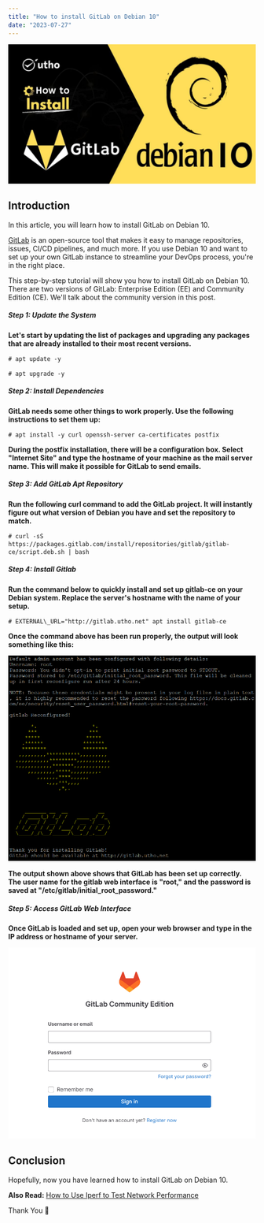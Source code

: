```yaml
---
title: "How to install GitLab on Debian 10"
date: "2023-07-27"
---
```


![How to install GitLab on Debian 10](images/How-to-install-GitLab-on-Debian-10-1024x576.jpg)

## Introduction

In this article, you will learn how to install GitLab on Debian 10.

[GitLab](https://en.wikipedia.org/wiki/GitLab) is an open-source tool that makes it easy to manage repositories, issues, CI/CD pipelines, and much more. If you use Debian 10 and want to set up your own GitLab instance to streamline your DevOps process, you're in the right place.

This step-by-step tutorial will show you how to install GitLab on Debian 10. There are two versions of GitLab: Enterprise Edition (EE) and Community Edition (CE). We'll talk about the community version in this post.

##### Step 1: Update the System

**Let's start by updating the list of packages and upgrading any packages that are already installed to their most recent versions.**

```
# apt update -y

```

```
# apt upgrade -y

```

##### Step 2: Install Dependencies

**GitLab needs some other things to work properly. Use the following instructions to set them up:**

```
# apt install -y curl openssh-server ca-certificates postfix

```

**During the postfix installation, there will be a configuration box. Select "Internet Site" and type the hostname of your machine as the mail server name. This will make it possible for GitLab to send emails.**

##### Step 3: Add GitLab Apt Repository

**Run the following curl command to add the GitLab project. It will instantly figure out what version of Debian you have and set the repository to match.**

```
# curl -sS https://packages.gitlab.com/install/repositories/gitlab/gitlab-ce/script.deb.sh | bash

```

##### Step 4: Install Gitlab

**Run the command below to quickly install and set up gitlab-ce on your Debian system. Replace the server's hostname with the name of your setup.**

```
# EXTERNAL\_URL="http://gitlab.utho.net" apt install gitlab-ce

```

**Once the command above has been run properly, the output will look something like this:**

![install GitLab on Debian](images/image-1220.png)

**The output shown above shows that GitLab has been set up correctly. The user name for the gitlab web interface is "root," and the password is saved at "/etc/gitlab/initial\_root\_password."**

##### Step 5: Access GitLab Web Interface

**Once GitLab is loaded and set up, open your web browser and type in the IP address or hostname of your server.**

![How to install GitLab on Debian 10](images/image-1219.png)

## Conclusion

Hopefully, now you have learned how to install GitLab on Debian 10.

**Also Read:** [How to Use Iperf to Test Network Performance](https://utho.com/docs/tutorial/how-to-use-iperf-to-test-network-performance/)

Thank You 🙂

